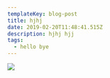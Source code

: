 ```yaml
---
templateKey: blog-post
title: hjhj
date: 2019-02-20T11:48:41.515Z
description: hjhj hjj
tags:
  - hello bye
---
```

![](/img/apple-touch-icon.png)

![]()
